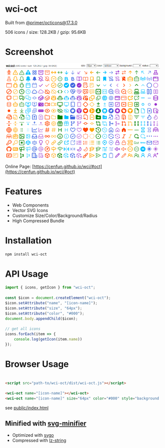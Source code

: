 # wci-oct
Built from [@primer/octicons@17.3.0](https://github.com/primer/octicons)  

506 icons / size: 128.2KB / gzip: 95.6KB  



# Screenshot
![screenshot](public/screenshot.png)

Online Page: [https://cenfun.github.io/wci/#oct](https://cenfun.github.io/wci/#oct)

# Features
* Web Components
* Vector SVG Icons 
* Customize Size/Color/Background/Radius
* High Compressed Bundle
# Installation
```sh
npm install wci-oct
```
# API Usage
```js
import { icons, getIcon } from "wci-oct";

const $icon = document.createElement("wci-oct");
$icon.setAttribute("name", "[icon-name]");
$icon.setAttribute("size", "64px");
$icon.setAttribute("color", "#000");
document.body.appendChild($icon);

// get all icons
icons.forEach(item => {
    console.log(getIcon(item.name))
});
```
# Browser Usage
```html

<script src="path-to/wci-oct/dist/wci-oct.js"></script>

<wci-oct name="[icon-name]"></wci-oct>
<wci-oct name="[icon-name]" size="64px" color="#000" style="background:#f5f5f5;"></wci-oct>
```
see [public/index.html](public/index.html)

## Minified with [svg-minifier](https://github.com/cenfun/svg-minifier)
* Optimized with [svgo](https://github.com/svg/svgo)
* Compressed with [lz-string](https://github.com/pieroxy/lz-string)